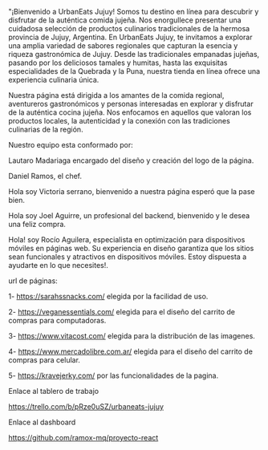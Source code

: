 "¡Bienvenido a UrbanEats Jujuy! Somos tu destino en línea para descubrir y disfrutar de la auténtica comida jujeña. Nos enorgullece presentar una cuidadosa selección de productos culinarios tradicionales de la hermosa provincia de Jujuy, Argentina.
En UrbanEats Jujuy, te invitamos a explorar una amplia variedad de sabores regionales que capturan la esencia y riqueza gastronómica de Jujuy. Desde las tradicionales empanadas jujeñas, pasando por los deliciosos tamales y humitas, hasta las exquisitas especialidades de la Quebrada y la Puna, nuestra tienda en línea ofrece una experiencia culinaria única.

Nuestra página está dirigida a los amantes de la comida regional, aventureros gastronómicos y personas interesadas en explorar y disfrutar de la auténtica cocina jujeña. Nos enfocamos en aquellos que valoran los productos locales, la autenticidad y la conexión con las tradiciones culinarias de la región.

Nuestro equipo esta conformado por:

Lautaro Madariaga encargado del diseño y creación del logo de la página.

Daniel Ramos, el chef.

Hola soy Victoria serrano, bienvenido a nuestra página esperó que la pase bien.

Hola soy Joel Aguirre, un profesional del backend, bienvenido y le desea una feliz compra.

Hola! soy Rocío Aguilera, especialista en optimización para dispositivos móviles en páginas web. Su experiencia en diseño  garantiza que los sitios sean funcionales y atractivos en dispositivos móviles. Estoy dispuesta a ayudarte en lo que necesites!.

url de páginas:

1- https://sarahssnacks.com/ elegida por la facilidad de uso.

2- https://veganessentials.com/ elegida para el diseño del carrito de compras para computadoras.

3- https://www.vitacost.com/ elegida para la distribución de las imagenes.

4- https://www.mercadolibre.com.ar/ elegida para el diseño del carrito de compras para celular.

5- https://kravejerky.com/ por las funcionalidades de la pagina.


Enlace al tablero de trabajo

https://trello.com/b/pRze0uSZ/urbaneats-jujuy

Enlace al dashboard

https://github.com/ramox-mq/proyecto-react